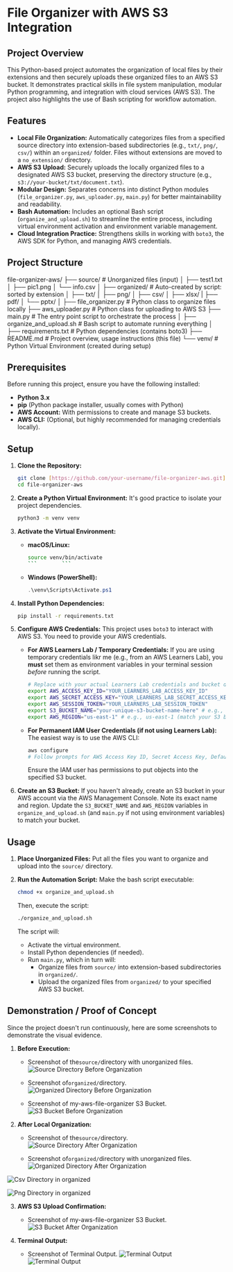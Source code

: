 # File Organizer with AWS S3 Integration

## Project Overview

This Python-based project automates the organization of local files by their extensions and then securely uploads these organized files to an AWS S3 bucket. It demonstrates practical skills in file system manipulation, modular Python programming, and integration with cloud services (AWS S3). The project also highlights the use of Bash scripting for workflow automation.

## Features

* **Local File Organization:** Automatically categorizes files from a specified source directory into extension-based subdirectories (e.g., `txt/`, `png/`, `csv/`) within an `organized/` folder. Files without extensions are moved to a `no_extension/` directory.
* **AWS S3 Upload:** Securely uploads the locally organized files to a designated AWS S3 bucket, preserving the directory structure (e.g., `s3://your-bucket/txt/document.txt`).
* **Modular Design:** Separates concerns into distinct Python modules (`file_organizer.py`, `aws_uploader.py`, `main.py`) for better maintainability and readability.
* **Bash Automation:** Includes an optional Bash script (`organize_and_upload.sh`) to streamline the entire process, including virtual environment activation and environment variable management.
* **Cloud Integration Practice:** Strengthens skills in working with `boto3`, the AWS SDK for Python, and managing AWS credentials.

## Project Structure


file-organizer-aws/
├── source/                         # Unorganized files (input)
│   ├── test1.txt
│   ├── pic1.png
│   └── info.csv
│
├── organized/                      # Auto-created by script: sorted by extension
│   ├── txt/
│   ├── png/
│   ├── csv/
│   ├── xlsx/
|   ├── pdf/
│   └── pptx/
│
├── file_organizer.py               # Python class to organize files locally
├── aws_uploader.py                 # Python class for uploading to AWS S3
├── main.py                         # The entry point script to orchestrate the process
│
├── organize_and_upload.sh          # Bash script to automate running everything
│
├── requirements.txt                # Python dependencies (contains boto3)
├── README.md                       # Project overview, usage instructions (this file)
└── venv/                           # Python Virtual Environment (created during setup)


## Prerequisites

Before running this project, ensure you have the following installed:

* **Python 3.x**
* **pip** (Python package installer, usually comes with Python)
* **AWS Account:** With permissions to create and manage S3 buckets.
* **AWS CLI:** (Optional, but highly recommended for managing credentials locally).

## Setup

1.  **Clone the Repository:**
    ```bash
    git clone [https://github.com/your-username/file-organizer-aws.git](https://github.com/your-username/file-organizer-aws.git)
    cd file-organizer-aws
    ```

2.  **Create a Python Virtual Environment:**
    It's good practice to isolate your project dependencies.
    ```bash
    python3 -m venv venv
    ```

3.  **Activate the Virtual Environment:**
    * **macOS/Linux:**
        ```bash
        source venv/bin/activate
        ```        ```
    * **Windows (PowerShell):**
        ```powershell
        .\venv\Scripts\Activate.ps1
        ```

4.  **Install Python Dependencies:**
    ```bash
    pip install -r requirements.txt
    ```

5.  **Configure AWS Credentials:**
    This project uses `boto3` to interact with AWS S3. You need to provide your AWS credentials.

    * **For AWS Learners Lab / Temporary Credentials:**
        If you are using temporary credentials likr me (e.g., from an AWS Learners Lab), you **must** set them as environment variables in your terminal session *before* running the script.
        ```bash
        # Replace with your actual Learners Lab credentials and bucket details
        export AWS_ACCESS_KEY_ID="YOUR_LEARNERS_LAB_ACCESS_KEY_ID"
        export AWS_SECRET_ACCESS_KEY="YOUR_LEARNERS_LAB_SECRET_ACCESS_KEY"
        export AWS_SESSION_TOKEN="YOUR_LEARNERS_LAB_SESSION_TOKEN"
        export S3_BUCKET_NAME="your-unique-s3-bucket-name-here" # e.g., my-learners-lab-bucket
        export AWS_REGION="us-east-1" # e.g., us-east-1 (match your S3 bucket's region)
        ```

    * **For Permanent IAM User Credentials (if not using Learners Lab):**
        The easiest way is to use the AWS CLI:
        ```bash
        aws configure
        # Follow prompts for AWS Access Key ID, Secret Access Key, Default region name (e.g., us-east-1), and Default output format (e.g., json).
        ```
        Ensure the IAM user has permissions to put objects into the specified S3 bucket.

6.  **Create an S3 Bucket:**
    If you haven't already, create an S3 bucket in your AWS account via the AWS Management Console. Note its exact name and region. Update the `S3_BUCKET_NAME` and `AWS_REGION` variables in `organize_and_upload.sh` (and `main.py` if not using environment variables) to match your bucket.

## Usage

1.  **Place Unorganized Files:**
    Put all the files you want to organize and upload into the `source/` directory.

2.  **Run the Automation Script:**
    Make the bash script executable:
    ```bash
    chmod +x organize_and_upload.sh
    ```
    Then, execute the script:
    ```bash
    ./organize_and_upload.sh
    ```

    The script will:
    * Activate the virtual environment.
    * Install Python dependencies (if needed).
    * Run `main.py`, which in turn will:
        * Organize files from `source/` into extension-based subdirectories in `organized/`.
        * Upload the organized files from `organized/` to your specified AWS S3 bucket.

## Demonstration / Proof of Concept

Since the project doesn't run continuously, here are some screenshots to demonstrate the visual evidence.

1.  **Before Execution:**
    * Screenshot of the`source/`directory with unorganized files.
    ![Source Directory Before Organization](images/source_before.png)

    * Screenshot of`organized/`directory.
    ![Organized Directory Before Organization](images/organized_before.png)

    * Screenshot of my-aws-file-organizer S3 Bucket.
    ![S3 Bucket Before Organization](images/s3_before.png)

    
2.  **After Local Organization:**

    * Screenshot of the`source/`directory.
    ![Source Directory After Organization](images/source_after.png)

    * Screenshot of`organized/`directory with unorganized files.
    ![Organized Directory After Organization](images/organized_after.png)

   ![Csv Directory in organized](images/organized_csv.png)

   ![Png Directory in organized](images/organized_png.png)


3.  **AWS S3 Upload Confirmation:**
    * Screenshot of my-aws-file-organizer S3 Bucket.
    ![S3 Bucket After Organization](images/s3_after.png)

4.  **Terminal Output:**
    * Screenshot of Terminal Output.
    ![Terminal Output](images/terminal1.png)
    ![Terminal Output](images/terminal2.png)


